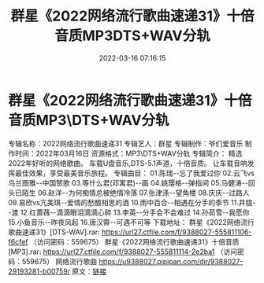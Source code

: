 ﻿---
title: 群星《2022网络流行歌曲速递31》十倍音质MP3DTS+WAV分轨
date: 2022-03-16 07:16:15
categories: 新碟专辑、稀有等精品
tags: 华语中文
---
# 群星《2022网络流行歌曲速递31》十倍音质MP3\DTS+WAV分轨

专辑名称：2022网络流行歌曲速递31
专辑艺人：群星
专辑制作：爷们爱音乐
制作时间：2022年03月16日
资源格式：MP3\DTS+WAV分轨
专辑简介：
精选2022年好听的网络歌曲。
车载U盘音乐,DTS-5.1声道，十倍音质。
让车载音响发挥最佳效果，享受最美音乐旅程。
专辑曲目：
01.陈瑞--忘了我爱过你
02.云飞vs乌兰图雅--中国赞歌
03.等什么君(邓寓君)--画
04.姚璎格--弹指间
05.马健涛--回头已陌生
06.赵洋--为何痴情总被绝情冷落
07.张津涤--望角楼
08.庆庆--过路人
09.易欣vs亢美琪--爱情的愁酿相思的酒
10.雨中百合--相遇在分手的季节
11.井胧--渡
12.红蔷薇--滴滴眼泪滴滴心碎
13.李英--分手会不会难过
14.孙茹雪--我愿你
15.小鱼音乐--昨夜风起
16.唐汉霄--可遇不可等
下载地址：
群星《2022网络流行歌曲速递31》[DTS-WAV].rar: https://url27.ctfile.com/f/9388027-555811106-f6cfef
（访问密码：559675）
群星《2022网络流行歌曲速递31》十倍音质[MP3].rar: https://url27.ctfile.com/f/9388027-555811114-2e2ba1
（访问密码：559675）
网络流行歌曲
https://u9388027.pipipan.com/dir/9388027-29193281-b00759/
原文：[链接](https://blog.sina.com.cn/s/blog_1647c7e7601030w84.html)